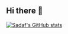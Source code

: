 ## Hi there 👋

<!--
**sadafofcl/sadafofcl** is a ✨ _special_ ✨ repository because its `README.md` (this file) appears on your GitHub profile.

Here are some ideas to get you started:

- 🔭 I’m currently working on ...
- 🌱 I’m currently learning ...
- 👯 I’m looking to collaborate on ...
- 🤔 I’m looking for help with ...
- 💬 Ask me about ...
- 📫 How to reach me: ...
- 😄 Pronouns: ...
- ⚡ Fun fact: ...
-->
[![Sadaf's GitHub stats](https://github-readme-stats.vercel.app/api?username=sadafofcl)](https://github.com/sadafofcl/github-readme-stats)
